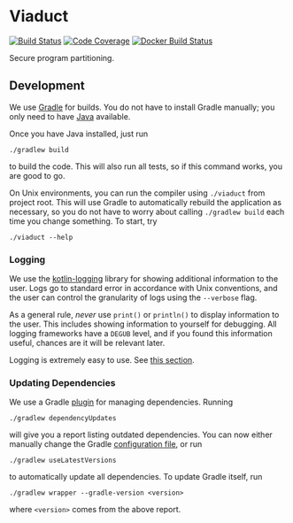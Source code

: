 # Viaduct

[![Build Status](https://travis-ci.com/apl-cornell/viaduct.svg?branch=master)](https://travis-ci.com/apl-cornell/viaduct)
[![Code Coverage](https://codecov.io/gh/apl-cornell/viaduct/branch/master/graph/badge.svg)](https://codecov.io/gh/apl-cornell/viaduct)
[![Docker Build Status](https://img.shields.io/docker/cloud/build/cacay/viaduct)](https://hub.docker.com/repository/docker/cacay/viaduct)

Secure program partitioning.

## Development

We use [Gradle](https://gradle.org/) for builds.
You do not have to install Gradle manually; you only need to have
[Java](https://www.oracle.com/technetwork/java/javase/downloads/index.html)
available.

Once you have Java installed, just run

```shell
./gradlew build
```

to build the code. This will also run all tests, so if this command works,
you are good to go.

On Unix environments, you can run the compiler using `./viaduct` from project
root. This will use Gradle to automatically rebuild the application as
necessary, so you do not have to worry about calling `./gradlew build` each
time you change something. To start, try

```shell
./viaduct --help
```

### Logging

We use the [kotlin-logging](https://github.com/MicroUtils/kotlin-logging)
library for showing additional information to the user.
Logs go to standard error in accordance with Unix conventions, and the user can
control the granularity of logs using the `--verbose` flag.

As a general rule, _never_ use `print()` or `println()` to display information
to the user. This includes showing information to yourself for debugging.
All logging frameworks have a `DEGUB` level, and if you found this information
useful, chances are it will be relevant later.

Logging is extremely easy to use.
See [this section](https://github.com/MicroUtils/kotlin-logging#getting-started).

### Updating Dependencies

We use a Gradle [plugin](https://github.com/ben-manes/gradle-versions-plugin)
for managing dependencies. Running

```shell
./gradlew dependencyUpdates
```

will give you a report listing outdated dependencies.
You can now either manually change the Gradle
[configuration file](build.gradle.kts), or run

```shell
./gradlew useLatestVersions
```

to automatically update all dependencies.
To update Gradle itself, run

```shell
./gradlew wrapper --gradle-version <version>
```

where `<version>` comes from the above report.
